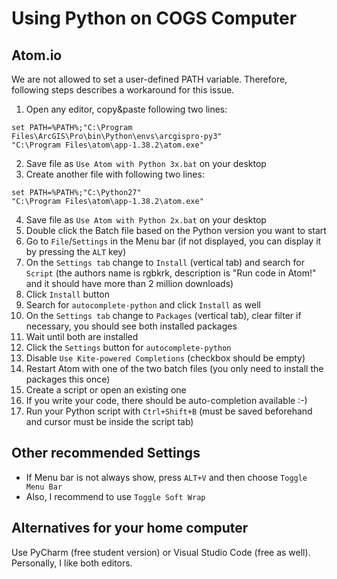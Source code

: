 # Using Python on COGS Computer
## Atom.io
We are not allowed to set a user-defined PATH variable. Therefore, following steps describes a workaround for this issue.
1. Open any editor, copy&paste following two lines:
```
set PATH=%PATH%;"C:\Program Files\ArcGIS\Pro\bin\Python\envs\arcgispro-py3"
"C:\Program Files\atom\app-1.38.2\atom.exe"
```
2. Save file as `Use Atom with Python 3x.bat` on your desktop
3. Create another file with following two lines:
```
set PATH=%PATH%;"C:\Python27"
"C:\Program Files\atom\app-1.38.2\atom.exe"
```
4. Save file as `Use Atom with Python 2x.bat` on your desktop
5. Double click the Batch file based on the Python version you want to start
6. Go to `File`/`Settings` in the Menu bar (if not displayed, you can display it by pressing the `ALT` key)
7. On the `Settings tab` change to `Install` (vertical tab) and search for `Script` (the authors name is rgbkrk, description is "Run code in Atom!" and it should have more than 2 million downloads)
8. Click `Install` button
9. Search for `autocomplete-python` and click `Install` as well
10. On the `Settings tab` change to `Packages` (vertical tab), clear filter if necessary, you should see both installed packages
11. Wait until both are installed
12. Click the `Settings` button for `autocomplete-python`
13. Disable `Use Kite-powered Completions` (checkbox should be empty)
14. Restart Atom with one of the two batch files (you only need to install the packages this once)
15. Create a script or open an existing one
16. If you write your code, there should be auto-completion available :-)
17. Run your Python script with `Ctrl+Shift+B` (must be saved beforehand and cursor must be inside the script tab)

## Other recommended Settings
- If Menu bar is not always show, press `ALT+V` and then choose `Toggle Menu Bar`
- Also, I recommend to use `Toggle Soft Wrap`

## Alternatives for your home computer
Use PyCharm (free student version) or Visual Studio Code (free as well). Personally, I like both editors.
